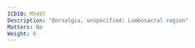 ```yaml
---
ICD10: M5497
Description: "Dorsalgia, unspecified: Lumbosacral region"
Matters: No
Weight: 0
---
```

